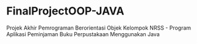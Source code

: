# FinalProjectOOP-JAVA
Projek Akhir Pemrograman Berorientasi Objek Kelompok NRSS - Program Aplikasi Peminjaman Buku Perpustakaan Menggunakan Java
